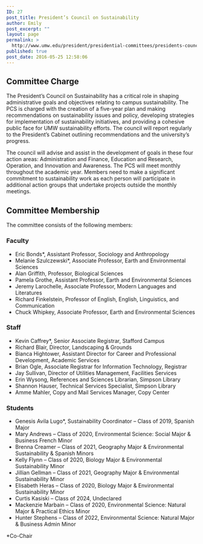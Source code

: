 ```yaml
---
ID: 27
post_title: President’s Council on Sustainability
author: Emily
post_excerpt: ""
layout: page
permalink: >
  http://www.umw.edu/president/presidential-committees/presidents-council-sustainability/
published: true
post_date: 2016-05-25 12:58:06
---
```

<h2>Committee Charge</h2>
The President’s Council on Sustainability has a critical role in shaping administrative goals and objectives relating to campus sustainability. The PCS is charged with the creation of a five-year plan and making recommendations on sustainability issues and policy, developing strategies for implementation of sustainability initiatives, and providing a cohesive public face for UMW sustainability efforts. The council will report regularly to the President’s Cabinet outlining recommendations and the university’s progress.

The council will advise and assist in the development of goals in these four action areas: Administration and Finance, Education and Research, Operation, and Innovation and Awareness. The PCS will meet monthly throughout the academic year. Members need to make a significant commitment to sustainability work as each person will participate in additional action groups that undertake projects outside the monthly meetings.
<h2>Committee Membership</h2>
The committee consists of the following members:
<h3>Faculty</h3>
<ul>
 	<li>Eric Bonds*, Assistant Professor, Sociology and Anthropology</li>
 	<li>Melanie Szulczewski*, Associate Professor, Earth and Environmental Sciences</li>
 	<li>Alan Griffith, Professor, Biological Sciences</li>
 	<li>Pamela Grothe, Assistant Professor, Earth and Environmental Sciences</li>
 	<li>Jeremy Larochelle, Associate Professor, Modern Languages and Literatures</li>
 	<li>Richard Finkelstein, Professor of English, English, Linguistics, and Communication</li>
 	<li>Chuck Whipkey, Associate Professor, Earth and Environmental Sciences</li>
</ul>
<h3>Staff</h3>
<ul>
 	<li>Kevin Caffrey*, Senior Associate Registrar, Stafford Campus</li>
 	<li>Richard Blair, Director, Landscaping &amp; Grounds</li>
 	<li>Bianca Hightower, Assistant Director for Career and Professional Development, Academic Services</li>
 	<li>Brian Ogle, Associate Registrar for Information Technology, Registrar</li>
 	<li>Jay Sullivan, Director of Utilities Management, Facilities Services</li>
 	<li>Erin Wysong, References and Sciences Librarian, Simpson Library</li>
 	<li>Shannon Hauser, Technical Services Specialist, Simpson Library</li>
 	<li>Amme Mahler, Copy and Mail Services Manager, Copy Center</li>
</ul>
<h3>Students</h3>
<ul>
 	<li>Genesis Avila Lugo*, Sustainability Coordinator – Class of 2019, Spanish Major</li>
 	<li>Mary Andrews – Class of 2020, Environmental Science: Social Major &amp; Business French Minor</li>
 	<li>Brenna Creamer – Class of 2021, Geography Major &amp; Environmental Sustainability &amp; Spanish Minors</li>
 	<li>Kelly Flynn – Class of 2020, Biology Major &amp; Environmental Sustainability Minor</li>
 	<li>Jillian Gellman – Class of 2021, Geography Major &amp; Environmental Sustainability Minor</li>
 	<li>Elisabeth Heras – Class of 2020, Biology Major &amp; Environmental Sustainability Minor</li>
 	<li>Curtis Kasiski – Class of 2024, Undeclared</li>
 	<li>Mackenzie Marbain – Class of 2020, Environmental Science: Natural Major &amp; Practical Ethics Minor</li>
 	<li>Hunter Stephens – Class of 2022, Environmental Science: Natural Major &amp; Business Admin Minor</li>
</ul>
*Co-Chair